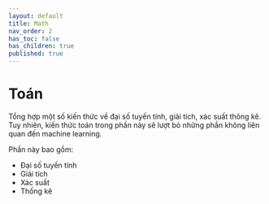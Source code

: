 ```yaml
---
layout: default
title: Math
nav_order: 2
has_toc: false
has_children: true
published: true
---
```


# Toán

Tổng hợp một số kiến thức về đại số tuyến tính, giải tích, xác suất thông kê. Tuy nhiên, kiến thức toán trong phần này sẽ lượt bỏ những phần không liên quan đến machine learning. 

Phần này bao gồm:

- Đại số tuyến tính
- Giải tích
- Xác suất
- Thống kê
